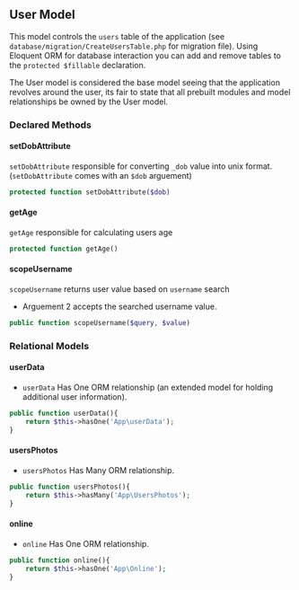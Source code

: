 ## User Model

This model controls the `users` table of the application (see `database/migration/CreateUsersTable.php` for migration file). Using Eloquent ORM for database interaction you can add and remove tables to the `protected $fillable` declaration.

The User model is considered the base model seeing that the application revolves around the user, its fair to state that all prebuilt modules and model relationships be owned by the User model.

### Declared Methods

#### setDobAttribute
`setDobAttribute` responsible for converting `_dob` value into unix format. (`setDobAttribute` comes with an `$dob` arguement)

```php
protected function setDobAttribute($dob)
```
#### getAge
`getAge` responsible for calculating users age

```php
protected function getAge()
```
#### scopeUsername
`scopeUsername` returns user value based on `username` search

- Arguement 2 accepts the searched username value.

```php
public function scopeUsername($query, $value)
```

### Relational Models

#### userData
 - `userData` Has One ORM relationship (an extended model for holding additional user information).

```php
public function userData(){
    return $this->hasOne('App\userData');
}
```

#### usersPhotos
 - `usersPhotos` Has Many ORM relationship.

```php
public function usersPhotos(){
    return $this->hasMany('App\UsersPhotos');
}
```

#### online
 - `online` Has One ORM relationship.

```php
public function online(){
    return $this->hasOne('App\Online');
}
```

